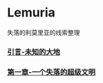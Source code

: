 # Lemuria
失落的利莫里亚的线索整理


### [引言-未知的大地](https://github.com/Boreas514/Lemuria/blob/main/%E5%BC%95%E8%A8%80-%E6%9C%AA%E7%9F%A5%E7%9A%84%E5%A4%A7%E5%9C%B0.md)

### [第一章-一个失落的超级文明](https://github.com/Boreas514/Lemuria/blob/main/%E7%AC%AC%E4%B8%80%E7%AB%A0-%E4%B8%80%E4%B8%AA%E5%A4%B1%E8%90%BD%E7%9A%84%E8%B6%85%E7%BA%A7%E6%96%87%E6%98%8E.md)